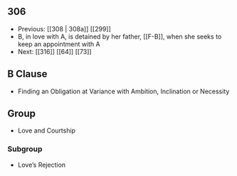 ## 306
- Previous: [[308 | 308a]] [[299]] 
- B, in love with A, is detained by her father, [[F-B]], when she seeks to keep an appointment with A
- Next: [[316]] [[64]] [[73]] 

## B Clause
- Finding an Obligation at Variance with Ambition, Inclination or Necessity

## Group
- Love and Courtship

### Subgroup
- Love’s Rejection

